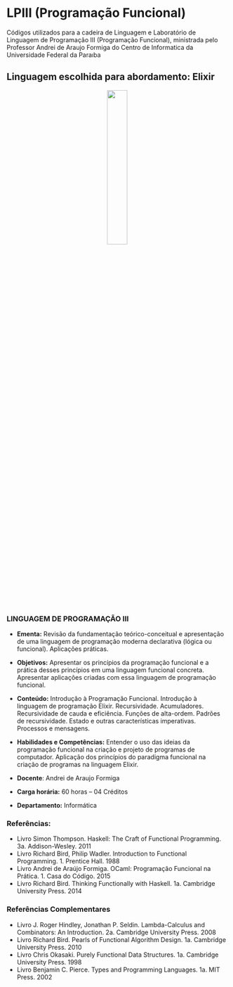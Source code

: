 # LPIII (Programação Funcional)
Códigos utilizados para a cadeira de Linguagem e Laboratório de Linguagem de Programação III (Programação Funcional), ministrada pelo Professor Andrei de Araujo Formiga do Centro de Informatica da Universidade Federal da Paraıba


##  **Linguagem escolhida para abordamento:**  Elixir

<p align="center">
  <img width="30%" height="30%" src="https://github.com/diegolrs/LPIII/blob/main/res/elixir.png">
</p>

### LINGUAGEM DE PROGRAMAÇÃO III

* **Ementa:**	Revisão da fundamentação teórico-conceitual e apresentação de uma linguagem de programação moderna declarativa (lógica ou funcional). Aplicações práticas.
* **Objetivos:**	Apresentar os princípios da programação funcional e a prática desses princípios em uma linguagem funcional concreta. Apresentar aplicações criadas com essa linguagem de programação funcional.

* **Conteúdo:**	Introdução à Programação Funcional. Introdução à linguagem de programação Elixir. Recursividade. Acumuladores. Recursividade de cauda e eficiência. Funções de alta-ordem. Padrões de recursividade. Estado e outras características imperativas. Processos e mensagens.

* **Habilidades e Competências:**	Entender o uso das ideias da programação funcional na criação e projeto de programas de computador. Aplicação dos princípios do paradigma funcional na criação de programas na linguagem Elixir.

* **Docente**: Andrei de Araujo Formiga
* **Carga horária:** 60 horas – 04 Créditos 
* **Departamento:** Informática 

### **Referências:**
* Livro	Simon Thompson. Haskell: The Craft of Functional Programming. 3a. Addison-Wesley. 2011
* Livro	Richard Bird, Philip Wadler. Introduction to Functional Programming. 1. Prentice Hall. 1988
* Livro	Andrei de Araújo Formiga. OCaml: Programação Funcional na Prática. 1. Casa do Código. 2015
* Livro	Richard Bird. Thinking Functionally with Haskell. 1a. Cambridge University Press. 2014

### **Referências Complementares**
* Livro	J. Roger Hindley, Jonathan P. Seldin. Lambda-Calculus and Combinators: An Introduction. 2a. Cambridge University Press. 2008
* Livro	Richard Bird. Pearls of Functional Algorithm Design. 1a. Cambridge University Press. 2010
* Livro	Chris Okasaki. Purely Functional Data Structures. 1a. Cambridge University Press. 1998
* Livro	Benjamin C. Pierce. Types and Programming Languages. 1a. MIT Press. 2002
